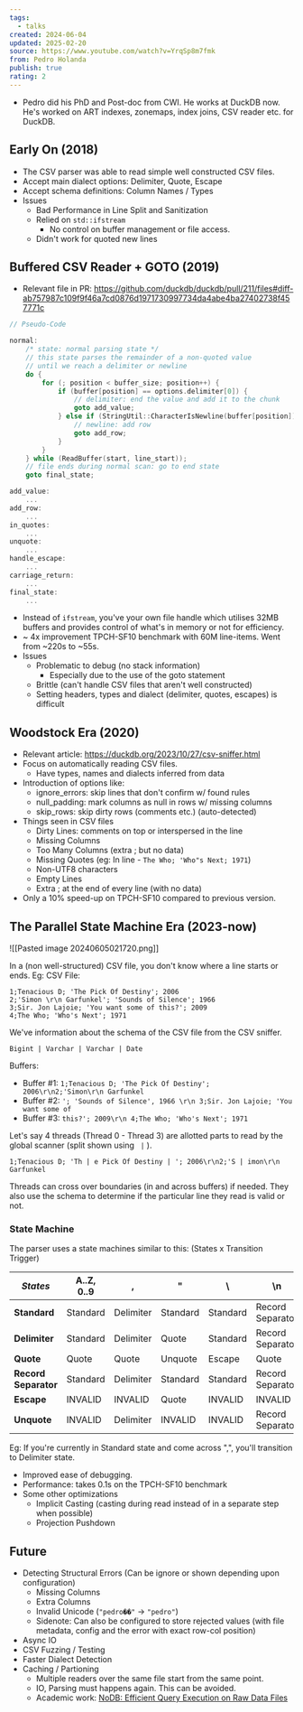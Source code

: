 ```yaml
---
tags:
  - talks
created: 2024-06-04
updated: 2025-02-20
source: https://www.youtube.com/watch?v=YrqSp8m7fmk
from: Pedro Holanda
publish: true
rating: 2
---
```

- Pedro did his PhD and Post-doc from CWI. He works at DuckDB now. He's worked on ART indexes, zonemaps, index joins, CSV reader etc. for DuckDB.

## Early On (2018)
- The CSV parser was able to read simple well constructed CSV files.
- Accept main dialect options: Delimiter, Quote, Escape
- Accept schema definitions: Column Names / Types
- Issues
	- Bad Performance in Line Split and Sanitization
	- Relied on `std::ifstream`
		- No control on buffer management or file access.
	- Didn't work for quoted new lines


## Buffered CSV Reader + GOTO (2019)
- Relevant file in PR: https://github.com/duckdb/duckdb/pull/211/files#diff-ab757987c109f9f46a7cd0876d1971730997734da4abe4ba27402738f457771c
```cpp
// Pseudo-Code

normal:
	/* state: normal parsing state */
	// this state parses the remainder of a non-quoted value
	// until we reach a delimiter or newline
	do {
	    for (; position < buffer_size; position++) {
	        if (buffer[position] == options.delimiter[0]) {
	            // delimiter: end the value and add it to the chunk
	            goto add_value;
	        } else if (StringUtil::CharacterIsNewline(buffer[position])) {
	            // newline: add row
	            goto add_row;
	        }
	    }
	} while (ReadBuffer(start, line_start));
	// file ends during normal scan: go to end state
	goto final_state;

add_value:
	...
add_row:
	...
in_quotes:
	...
unquote:
	...
handle_escape:
	...
carriage_return:
	...
final_state:
	...
```

- Instead of `ifstream`, you've your own file handle which utilises 32MB buffers and provides control of what's in memory or not for efficiency.
- ~ 4x improvement TPCH-SF10 benchmark with 60M line-items. Went from ~220s to ~55s.
- Issues
	- Problematic to debug (no stack information)
		- Especially due to the use of the goto statement
	- Brittle (can't handle CSV files that aren't well constructed)
	- Setting headers, types and dialect (delimiter, quotes, escapes) is difficult

## Woodstock Era (2020)
- Relevant article: https://duckdb.org/2023/10/27/csv-sniffer.html
- Focus on automatically reading CSV files.
	- Have types, names and dialects inferred from data
- Introduction of options like:
	- ignore_errors: skip lines that don't confirm w/ found rules
	- null_padding: mark columns as null in rows w/ missing columns
	- skip_rows: skip dirty rows (comments etc.) (auto-detected)
- Things seen in CSV files
	- Dirty Lines: comments on top or interspersed in the line
	- Missing Columns
	- Too Many Columns (extra ; but no data)
	- Missing Quotes (eg: In line - `The Who; 'Who"s Next; 1971`)
	- Non-UTF8 characters
	- Empty Lines
	- Extra ; at the end of every line (with no data)
- Only a 10% speed-up on TPCH-SF10 compared to previous version.

## The Parallel State Machine Era (2023-now)
![[Pasted image 20240605021720.png]]

In a (non well-structured) CSV file, you don't know where a line starts or ends. Eg:
CSV File:
```
1;Tenacious D; 'The Pick Of Destiny'; 2006
2;'Simon \r\n Garfunkel'; 'Sounds of Silence'; 1966
3;Sir. Jon Lajoie; 'You want some of this?'; 2009
4;The Who; 'Who's Next'; 1971
```

We've information about the schema of the CSV file from the CSV sniffer.
```
Bigint | Varchar | Varchar | Date
```

Buffers:
- Buffer #1: `1;Tenacious D; 'The Pick Of Destiny'; 2006\r\n2;'Simon\r\n Garfunkel`
- Buffer #2: `'; 'Sounds of Silence', 1966 \r\n 3;Sir. Jon Lajoie; 'You want some of`
- Buffer #3: `this?'; 2009\r\n 4;The Who; 'Who's Next'; 1971`

Let's say 4 threads (Thread 0 - Thread 3) are allotted parts to read by the global scanner (split shown using ` |` ).
```
1;Tenacious D; 'Th | e Pick Of Destiny | '; 2006\r\n2;'S | imon\r\n Garfunkel
```

Threads can cross over boundaries (in and across buffers) if needed. They also use the schema to determine if the particular line they read is valid or not. 

### State Machine
The parser uses a state machines similar to this: (States x Transition Trigger)

| _States_             | A..Z, 0..9 | ,         | "        | \        | \n               |
| -------------------- | ---------- | --------- | -------- | -------- | ---------------- |
| **Standard**         | Standard   | Delimiter | Standard | Standard | Record Separator |
| **Delimiter**        | Standard   | Delimiter | Quote    | Standard | Record Separator |
| **Quote**            | Quote      | Quote     | Unquote  | Escape   | Quote            |
| **Record Separator** | Standard   | Delimiter | Standard | Standard | Record Separator |
| **Escape**           | INVALID    | INVALID   | Quote    | INVALID  | INVALID          |
| **Unquote**          | INVALID    | Delimiter | INVALID  | INVALID  | Record Separator |
  Eg: If you're currently in Standard state and come across ",", you'll transition to Delimiter state.

- Improved ease of debugging.
- Performance: takes 0.1s on the TPCH-SF10 benchmark
- Some other optimizations
	- Implicit Casting (casting during read instead of in a separate step when possible)
	- Projection Pushdown

## Future
- Detecting Structural Errors (Can be ignore or shown depending upon configuration)
	- Missing Columns
	- Extra Columns
	- Invalid Unicode (`"pedro��"` -> `"pedro"`)
	- Sidenote: Can also be configured to store rejected values (with file metadata, config and the error with exact row-col position)
- Async IO
- CSV Fuzzing / Testing
- Faster Dialect Detection
- Caching / Partioning
	- Multiple readers over the same file start from the same point.
	- IO, Parsing must happens again. This can be avoided.
	- Academic work: [NoDB: Efficient Query Execution on Raw Data Files](https://15799.courses.cs.cmu.edu/fall2013/static/papers/NoDBsigmod2012.pdf)